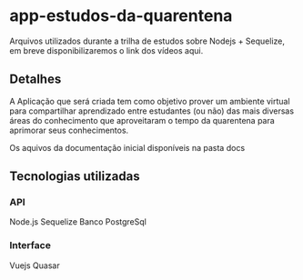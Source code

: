 # app-estudos-da-quarentena
Arquivos utilizados durante a trilha de estudos sobre Nodejs + Sequelize, em breve disponibilizaremos o link dos vídeos aqui.

## Detalhes
A Aplicação que será criada tem como objetivo prover um ambiente virtual para compartilhar aprendizado entre estudantes (ou não) das mais diversas áreas do conhecimento que aproveitaram o tempo da quarentena para aprimorar seus conhecimentos.

Os aquivos da documentação inicial disponíveis na pasta docs

## Tecnologias utilizadas
### API
Node.js
Sequelize
Banco PostgreSql

### Interface
Vuejs
Quasar

